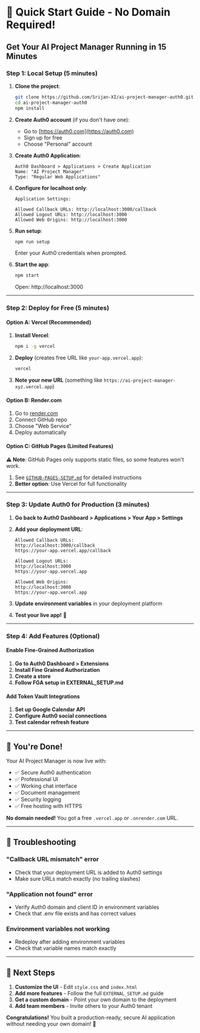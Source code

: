 # 🚀 Quick Start Guide - No Domain Required!

## Get Your AI Project Manager Running in 15 Minutes

### Step 1: Local Setup (5 minutes)

1. **Clone the project**:
   ```bash
   git clone https://github.com/Srijan-XI/ai-project-manager-auth0.git
   cd ai-project-manager-auth0
   npm install
   ```

2. **Create Auth0 account** (if you don't have one):
   - Go to [https://auth0.com](https://auth0.com)
   - Sign up for free
   - Choose "Personal" account

3. **Create Auth0 Application**:
   ```
   Auth0 Dashboard > Applications > Create Application
   Name: "AI Project Manager"  
   Type: "Regular Web Applications"
   ```

4. **Configure for localhost only**:
   ```
   Application Settings:
   
   Allowed Callback URLs: http://localhost:3000/callback
   Allowed Logout URLs: http://localhost:3000  
   Allowed Web Origins: http://localhost:3000
   ```

5. **Run setup**:
   ```bash
   npm run setup
   ```
   Enter your Auth0 credentials when prompted.

6. **Start the app**:
   ```bash
   npm start
   ```
   Open: http://localhost:3000

---

### Step 2: Deploy for Free (5 minutes)

#### Option A: Vercel (Recommended)

1. **Install Vercel**:
   ```bash
   npm i -g vercel
   ```

2. **Deploy** (creates free URL like `your-app.vercel.app`):
   ```bash
   vercel
   ```

3. **Note your new URL** (something like `https://ai-project-manager-xyz.vercel.app`)

#### Option B: Render.com

1. Go to [render.com](https://render.com)
2. Connect GitHub repo
3. Choose "Web Service"
4. Deploy automatically

#### Option C: GitHub Pages (Limited Features)

**⚠️ Note**: GitHub Pages only supports static files, so some features won't work.

1. See [`GITHUB-PAGES-SETUP.md`](./GITHUB-PAGES-SETUP.md) for detailed instructions
2. **Better option**: Use Vercel for full functionality

---

### Step 3: Update Auth0 for Production (3 minutes)

1. **Go back to Auth0 Dashboard > Applications > Your App > Settings**

2. **Add your deployment URL**:
   ```
   Allowed Callback URLs:
   http://localhost:3000/callback
   https://your-app.vercel.app/callback
   
   Allowed Logout URLs: 
   http://localhost:3000
   https://your-app.vercel.app
   
   Allowed Web Origins:
   http://localhost:3000  
   https://your-app.vercel.app
   ```

3. **Update environment variables** in your deployment platform

4. **Test your live app!** 🎉

---

### Step 4: Add Features (Optional)

#### Enable Fine-Grained Authorization

1. **Go to Auth0 Dashboard > Extensions**
2. **Install Fine Grained Authorization**
3. **Create a store**
4. **Follow FGA setup in EXTERNAL_SETUP.md**

#### Add Token Vault Integrations

1. **Set up Google Calendar API**
2. **Configure Auth0 social connections**
3. **Test calendar refresh feature**

---

## 🎯 You're Done!

Your AI Project Manager is now live with:
- ✅ Secure Auth0 authentication
- ✅ Professional UI
- ✅ Working chat interface  
- ✅ Document management
- ✅ Security logging
- ✅ Free hosting with HTTPS

**No domain needed!** You got a free `.vercel.app` or `.onrender.com` URL.

---

## 🔧 Troubleshooting

### "Callback URL mismatch" error
- Check that your deployment URL is added to Auth0 settings
- Make sure URLs match exactly (no trailing slashes)

### "Application not found" error  
- Verify Auth0 domain and client ID in environment variables
- Check that .env file exists and has correct values

### Environment variables not working
- Redeploy after adding environment variables
- Check that variable names match exactly

---

## 🚀 Next Steps

1. **Customize the UI** - Edit `style.css` and `index.html`
2. **Add more features** - Follow the full `EXTERNAL_SETUP.md` guide
3. **Get a custom domain** - Point your own domain to the deployment
4. **Add team members** - Invite others to your Auth0 tenant

**Congratulations!** You built a production-ready, secure AI application without needing your own domain! 🎉